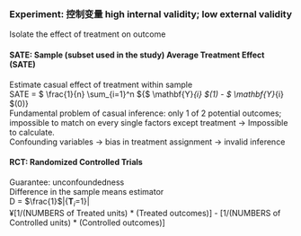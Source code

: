 ### Experiment: 控制变量 high internal validity; low external validity  
Isolate the effect of treatment on outcome  

#### SATE: Sample (subset used in the study) Average Treatment Effect (SATE)  
Estimate casual effect of treatment within sample  
SATE = $ \frac{1}{n} \sum_{i=1}^n ${$ \mathbf{Y}_{i} $(1) - $ \mathbf{Y}_{i} $(0)}  
Fundamental problem of casual inference: only 1 of 2 potential outcomes;  
impossible to match on every single factors except treatment -> Impossible to calculate.  
Confounding variables -> bias in treatment assignment -> invalid inference  
		
#### RCT: Randomized Controlled Trials
Guarantee: unconfoundedness  
Difference in the sample means estimator  
D = $\frac{1}$|{$\mathbf{T}_{i}$=1}|  
¥[1/(NUMBERS of Treated units) * (Treated outcomes)] - [1/(NUMBERS of Controlled units) * (Controlled outcomes)]
